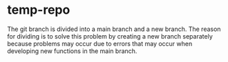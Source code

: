 # temp-repo
The git branch is divided into a main branch and a new branch. The reason for dividing is to solve this problem by creating a new branch separately because problems may occur due to errors that may occur when developing new functions in the main branch.
